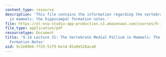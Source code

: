 ```yaml
---
content_type: resource
description: 'This file contains the information regarding the vertebrate medial pallium
  in mammals: the hippocampal formation notes.'
file: https://ol-ocw-studio-app-production.s3.amazonaws.com/courses/9-14-brain-structure-and-its-origins-spring-2014/9c2e0966772551f96e1481a9e528aca0_MIT9_14S14_Lecture31.pdf
file_type: application/pdf
resourcetype: Document
title: '9.14 Lecture 31: The Vertebrate Medial Pallium in Mammals: The Hippocampal
  Formation Notes'
uid: 9c2e0966-7725-51f9-6e14-81a9e528aca0
---
```

